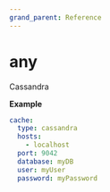 ```yaml
---
grand_parent: Reference
---
```


# any

Cassandra


**Example**

```yaml
cache:
  type: cassandra
  hosts:
    - localhost
  port: 9042
  database: myDB
  user: myUser
  password: myPassword

```


